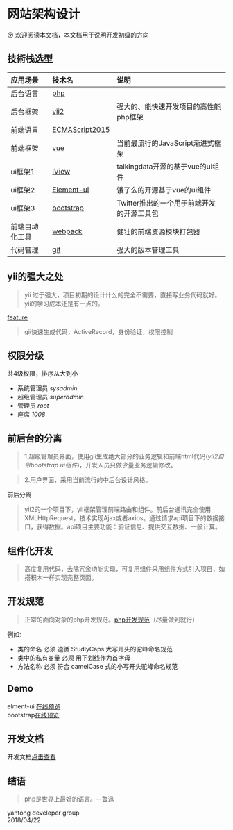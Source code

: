 # 网站架构设计
:kissing_closed_eyes: 欢迎阅读本文档，本文档用于说明开发初级的方向
## 技術栈选型
|应用场景         |技术名        |说明         |
|:--------------|:------------ |:-----------|
|后台语言         |[php](http://www.php.net/manual/zh/)          |             |
|后台框架         |[yii2](http://www.yiichina.com/doc/guide/2.0)         |强大的、能快速开发项目的高性能php框架 |
|前端语言         |[ECMAScript2015](https://developer.mozilla.org/zh-CN/docs/Web/JavaScript/New_in_JavaScript/ECMAScript_6_support_in_Mozilla)          ||
|前端框架         |[vue](https://cn.vuejs.org/)          |当前最流行的JavaScript渐进式框架|
|ui框架1          |[iView](https://www.iviewui.com/)        |talkingdata开源的基于vue的ui组件|
|ui框架2          |[Element-ui](http://element-cn.eleme.io/#/en-US)       |饿了么的开源基于vue的ui组件|
|ui框架3          |[bootstrap](https://v3.bootcss.com/)    |Twitter推出的一个用于前端开发的开源工具包|
|前端自动化工具    |[webpack](https://doc.webpack-china.org/)       |健壮的前端资源模块打包器|
|代码管理    |[git](https://git-scm.com/book/zh/v2) |强大的版本管理工具|
## yii的强大之处  
> yii 过于强大，项目初期的设计什么的完全不需要，直接写业务代码就好。yii的学习成本还是有一点的。

[feature](http://www.yiichina.com/features)
> gii快速生成代码，ActiveRecord，身份验证，权限控制
## 权限分级
共4级权限，排序从大到小
- 系统管理员   *sysadmin*
- 超级管理员   *superadmin*
- 管理员   *root*
- 座席     *1008*
## 前后台的分离
> 1.超级管理员界面，使用gii生成绝大部分的业务逻辑和前端html代码(*yii2自带bootstrap ui组件*)，开发人员只做少量业务逻辑修改。

> 2.用户界面，采用当前流行的中后台设计风格。

前后分离
> yii2的一个项目下，yii框架管理前端路由和组件。前后台通讯完全使用XMLHttpRequest，技术实现Ajax或者axios。通过请求api项目下的数据接口，获得数据。api项目主要功能：验证信息、提供交互数据、一般计算。

## 组件化开发
> 高度复用代码，去除冗余功能实现，可复用组件采用组件方式引入项目，如搭积木一样实现完整页面。

## 开发规范
> 正常的面向对象的php开发规范。[php开发规范](http://psr.phphub.org/)（尽量做到就行）

例如:
- 类的命名 必须 遵循 StudlyCaps 大写开头的驼峰命名规范
- 类中的私有变量 必须 用下划线作为首字母
- 方法名称 必须 符合 camelCase 式的小写开头驼峰命名规范

## Demo
elment-ui [在线预览](http://106.14.107.99:233/vue-admin/)  
bootstrap[在线预览](http://106.14.107.99:88/index.php?r=site%2Fsignup)
## 开发文档
开发文档[点击查看](https://github.com/ruoxianbaby/shanghai-yantong-documents/blob/master/yt-web-developer-document.md)
## 结语
> php是世界上最好的语言。--鲁迅

yantong developer group  
2018/04/22
